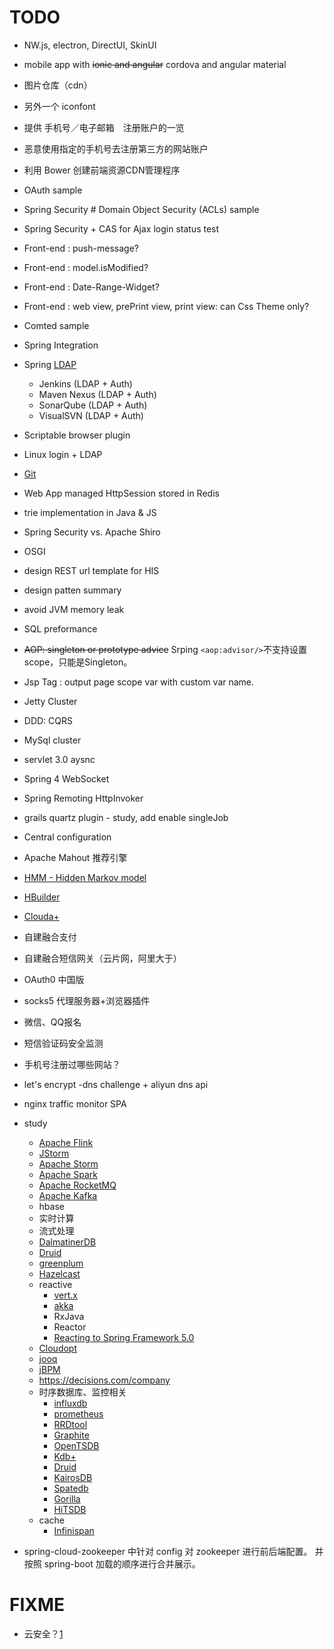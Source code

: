 
# TODO
* NW.js, electron, DirectUI, SkinUI
* mobile app with ~~ionic and angular~~ cordova and angular material
* 图片仓库（cdn）
* 另外一个 iconfont
* 提供 手机号／电子邮箱　注册账户的一览
* 恶意使用指定的手机号去注册第三方的网站账户
* 利用 Bower 创建前端资源CDN管理程序
* OAuth sample
* Spring Security # Domain Object Security (ACLs) sample
* Spring Security + CAS for Ajax login status test
* Front-end : push-message?
* Front-end : model.isModified?
* Front-end : Date-Range-Widget?
* Front-end : web view, prePrint view, print view: can Css Theme only?
* Comted sample
* Spring Integration
* Spring [LDAP](http://docs.spring.io/spring-ldap/docs/current/reference/)
   * Jenkins (LDAP + Auth)
   * Maven Nexus (LDAP + Auth)
   * SonarQube (LDAP + Auth)
   * VisualSVN (LDAP + Auth)
* Scriptable browser plugin
* Linux login + LDAP
* [Git](http://git-scm.com/book/zh)
* Web App managed HttpSession stored in Redis
* trie implementation in Java & JS
* Spring Security vs. Apache Shiro
* OSGI
* design REST url template for HIS
* design patten summary
* avoid JVM memory leak
* SQL preformance
* <del>AOP: singleton or prototype advice</del>
   Srping `<aop:advisor/>`不支持设置scope，只能是Singleton。
* Jsp Tag : output page scope var with custom var name.
* Jetty Cluster
* DDD: CQRS
* MySql cluster
* servlet 3.0 aysnc
* Spring 4 WebSocket
* Spring Remoting HttpInvoker
* grails quartz plugin - study, add enable singleJob
* Central configuration
* Apache Mahout 推荐引擎
* [HMM - Hidden Markov model](http://en.wikipedia.org/wiki/Hidden_Markov_model)
* [HBuilder](http://www.dcloud.io/)
* [Clouda+](http://clouda.baidu.com/portal)
* 自建融合支付
* 自建融合短信网关（云片网，阿里大于）
* OAuth0 中国版
* socks5 代理服务器+浏览器插件
* 微信、QQ报名 
* 短信验证码安全监测
* 手机号注册过哪些网站？
* let's encrypt -dns challenge + aliyun dns api
* nginx traffic monitor SPA 
* study
    - [Apache Flink](https://flink.apache.org/)
    - [JStorm](http://www.jstorm.io/index_cn.html)
    - [Apache Storm](http://storm.apache.org/)
    - [Apache Spark](http://spark.apache.org/)
    - [Apache RocketMQ](http://rocketmq.apache.org/)
    - [Apache Kafka](http://kafka.apache.org/)
    - hbase
    - 实时计算
    - 流式处理
    - [DalmatinerDB](https://dalmatiner.io/)
    - [Druid](http://druid.io/)
    - [greenplum](https://pivotal.io/pivotal-greenplum)
    - [Hazelcast](https://hazelcast.org/)
    - reactive
        - [vert.x](http://vertx.io/)
        - [akka](https://akka.io/)  
        - RxJava
        - Reactor
        - [Reacting to Spring Framework 5.0](https://content.pivotal.io/blog/reacting-to-spring-framework-5-0)
    - [Cloudopt](https://next.cloudopt.net/#/)
    - [jooq](http://www.jooq.org/)
    - [jBPM](https://www.jbpm.org/)
    - https://decisions.com/company
    - 时序数据库、监控相关
        - [influxdb](https://github.com/influxdata/influxdb)
        - [prometheus](https://github.com/prometheus/prometheus)
        - [RRDtool](http://oss.oetiker.ch/rrdtool/)
        - [Graphite](http://graphite.readthedocs.org/en/latest/)
        - [OpenTSDB](http://opentsdb.net/)
        - [Kdb+](http://kx.com/)
        - [Druid](http://druid.io/)
        - [KairosDB](http://kairosdb.github.io/)
        - [Spatedb](https://github.com/t0nyren/spatedb)
        - [Gorilla]()
        - [HiTSDB](https://help.aliyun.com/product/54825.html)
    - cache
        - [Infinispan](http://infinispan.org/)
    
* spring-cloud-zookeeper 中针对 config 对 zookeeper 进行前后端配置。
  并按照 spring-boot 加载的顺序进行合并展示。


# FIXME
* 云安全？[1](http://article.liepin.com/ask/qa130273)
